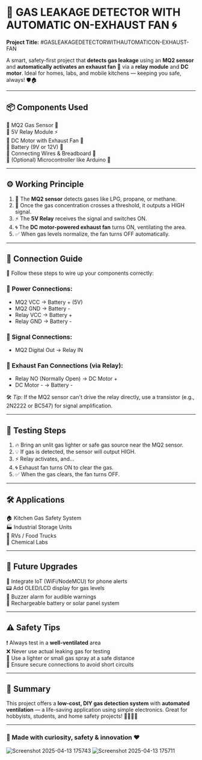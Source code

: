 # 🚨 GAS LEAKAGE DETECTOR WITH AUTOMATIC ON-EXHAUST FAN 🌀  
**Project Title:** #GASLEAKAGEDETECTORWITHAUTOMATICON-EXHAUST-FAN  

A smart, safety-first project that **detects gas leakage** using an **MQ2 sensor** and **automatically activates an exhaust fan** 💨 via a **relay module** and **DC motor**. Ideal for homes, labs, and mobile kitchens — keeping you safe, always! 🛡️🏠

---

## 📦 Components Used

🔹 MQ2 Gas Sensor 🧪  
🔹 5V Relay Module ⚡  
🔹 DC Motor with Exhaust Fan 💨  
🔹 Battery (9V or 12V) 🔋  
🔹 Connecting Wires & Breadboard 🧵  
🔹 (Optional) Microcontroller like Arduino 🤖  

---

## ⚙️ Working Principle

1. 🧪 The **MQ2 sensor** detects gases like LPG, propane, or methane.  
2. 🚨 Once the gas concentration crosses a threshold, it outputs a HIGH signal.  
3. ⚡ The **5V Relay** receives the signal and switches ON.  
4. 🌀 The **DC motor-powered exhaust fan** turns ON, ventilating the area.  
5. ✅ When gas levels normalize, the fan turns OFF automatically.

---

## 🔌 Connection Guide

📌 Follow these steps to wire up your components correctly:

### 🔋 Power Connections:
- MQ2 VCC → Battery + (5V)  
- MQ2 GND → Battery -  
- Relay VCC → Battery +  
- Relay GND → Battery -  

### 📶 Signal Connections:
- MQ2 Digital Out → Relay IN  

### 💨 Exhaust Fan Connections (via Relay):
- Relay NO (Normally Open) → DC Motor +  
- DC Motor - → Battery -  

🛠️ *Tip:* If the MQ2 sensor can't drive the relay directly, use a transistor (e.g., 2N2222 or BC547) for signal amplification.

---

## 🧪 Testing Steps

1. 🔥 Bring an unlit gas lighter or safe gas source near the MQ2 sensor.  
2. 💡 If gas is detected, the sensor will output HIGH.  
3. ⚡ Relay activates, and...  
4. 🌀 Exhaust fan turns ON to clear the gas.  
5. ✅ When the gas clears, the fan turns OFF.

---

## 🛠 Applications

🏠 Kitchen Gas Safety System  
🏭 Industrial Storage Units  
🚐 RVs / Food Trucks  
🔬 Chemical Labs  

---

## 🌟 Future Upgrades

📲 Integrate IoT (WiFi/NodeMCU) for phone alerts  
📟 Add OLED/LCD display for gas levels  
🔔 Buzzer alarm for audible warnings  
🔋 Rechargeable battery or solar panel system  

---

## ⚠️ Safety Tips

❗ Always test in a **well-ventilated** area  
❌ Never use actual leaking gas for testing  
🧪 Use a lighter or small gas spray at a safe distance  
🔌 Ensure secure connections to avoid short circuits

---

## 🧠 Summary

This project offers a **low-cost, DIY gas detection system** with **automated ventilation** — a life-saving application using simple electronics. Great for hobbyists, students, and home safety projects! 👨‍🔧👩‍🔧  

---

### 🚀 Made with curiosity, safety & innovation ❤️  
![Screenshot 2025-04-13 175743](https://github.com/user-attachments/assets/ad5369ac-beb7-4756-a51f-abcefb3a6f04)
![Screenshot 2025-04-13 175711](https://github.com/user-attachments/assets/d7d3a311-4aed-472d-85c1-ea5ede844cd0)
